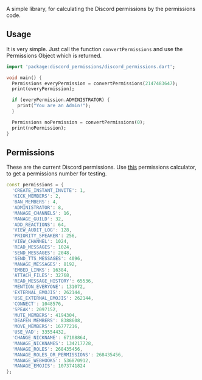 A simple library, for calculating the Discord permissions by the permissions code.


## Usage
It is very simple. Just call the function `convertPermissions` and use the Permissions Object which is returned.

```dart
import 'package:discord_permissions/discord_permissions.dart';

void main() {
  Permissions everyPermission = convertPermissions(2147483647);
  print(everyPermission);

  if (everyPermission.ADMINISTRATOR) {
    print("You are an Admin!");
  }

  Permissions noPermission = convertPermissions(0);
  print(noPermission);
}

```


## Permissions
These are the current Discord permissions. 
Use [this](https://discordapi.com/permissions.html) permissions calculator, to get a permissions number for testing.
```dart
const permissions = {
  'CREATE_INSTANT_INVITE': 1,
  'KICK_MEMBERS': 2,
  'BAN_MEMBERS': 4,
  'ADMINISTRATOR': 8,
  'MANAGE_CHANNELS': 16,
  'MANAGE_GUILD': 32,
  'ADD_REACTIONS': 64,
  'VIEW_AUDIT_LOG': 128,
  'PRIORITY_SPEAKER': 256,
  'VIEW_CHANNEL': 1024,
  'READ_MESSAGES': 1024,
  'SEND_MESSAGES': 2048,
  'SEND_TTS_MESSAGES': 4096,
  'MANAGE_MESSAGES': 8192,
  'EMBED_LINKS': 16384,
  'ATTACH_FILES': 32768,
  'READ_MESSAGE_HISTORY': 65536,
  'MENTION_EVERYONE': 131072,
  'EXTERNAL_EMOJIS': 262144,
  'USE_EXTERNAL_EMOJIS': 262144,
  'CONNECT': 1048576,
  'SPEAK': 2097152,
  'MUTE_MEMBERS': 4194304,
  'DEAFEN_MEMBERS': 8388608,
  'MOVE_MEMBERS': 16777216,
  'USE_VAD': 33554432,
  'CHANGE_NICKNAME': 67108864,
  'MANAGE_NICKNAMES': 134217728,
  'MANAGE_ROLES': 268435456,
  'MANAGE_ROLES_OR_PERMISSIONS': 268435456,
  'MANAGE_WEBHOOKS': 536870912,
  'MANAGE_EMOJIS': 1073741824
};
```